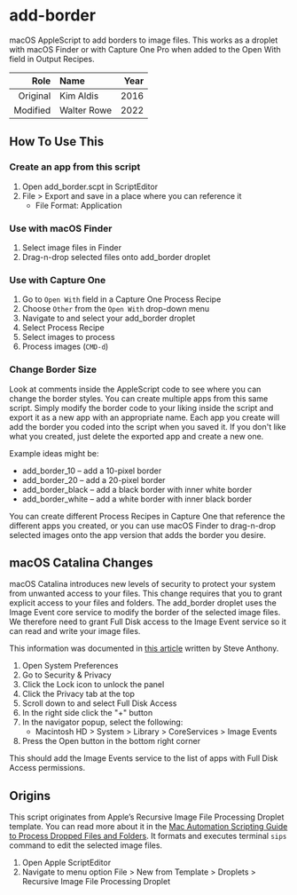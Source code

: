 # add-border

macOS AppleScript to add borders to image files. This works as a droplet with macOS Finder or with Capture One Pro when added to the Open With field in Output Recipes.

| Role | Name | Year |
| ---: | :--- | ---: |
| Original | Kim Aldis | 2016 |
| Modified | Walter Rowe | 2022 |

## How To Use This

### Create an app from this script

1. Open add_border.scpt in ScriptEditor
2. File > Export and save in a place where you can reference it
   * File Format: Application

### Use with macOS Finder

1. Select image files in Finder
2. Drag-n-drop selected files onto add_border droplet

### Use with Capture One

1. Go to `Open With` field in a Capture One Process Recipe
2. Choose `Other` from the `Open With` drop-down menu
3. Navigate to and select your add_border droplet
4. Select Process Recipe
5. Select images to process
6. Process images (`CMD-d`)

### Change Border Size

Look at comments inside the AppleScript code to see where you can change the border styles. You can create multiple apps from this same script. Simply modify the border code to your liking inside the script and export it as a new app with an appropriate name. Each app you create will add the border you coded into the script when you saved it. If you don't like what you created, just delete the exported app and create a new one.

Example ideas might be:

* add\_border\_10 – add a 10-pixel border
* add\_border\_20 – add a 20-pixel border
* add\_border\_black – add a black border with inner white border
* add\_border\_white – add a white border with inner black border

You can create different Process Recipes in Capture One that reference the different apps you created, or you can use macOS Finder to drag-n-drop selected images onto the app version that adds the border you desire.

## macOS Catalina Changes

macOS Catalina introduces new levels of security to protect your system from unwanted access to your files. This change requires that you to grant explicit access to your files and folders. The add_border droplet uses the Image Event core service to modify the border of the selected image files. We therefore need to grant Full Disk access to the Image Event service so it can read and write your image files.

This information was documented in [this article](https://darjeelingsteve.com/articles/Fixing-%22Image-Events%22-AppleScripts-Broken-in-macOS-10.15-Catalina.html) written by Steve Anthony.

1. Open System Preferences
2. Go to Security & Privacy
3. Click the Lock icon to unlock the panel
4. Click the Privacy tab at the top
5. Scroll down to and select Full Disk Access
6. In the right side click the "+" button
7. In the navigator popup, select the following:
   * Macintosh HD > System > Library > CoreServices > Image Events
8. Press the Open button in the bottom right corner

This should add the Image Events service to the list of apps with Full Disk Access permissions.

## Origins

This script originates from Apple’s Recursive Image File Processing Droplet template. You can read more about it in the [Mac Automation Scripting Guide to Process Dropped Files and Folders](https://developer.apple.com/library/content/documentation/LanguagesUtilities/Conceptual/MacAutomationScriptingGuide/ProcessDroppedFilesandFolders.html). It formats and executes terminal `sips` command to edit the selected image files.

1. Open Apple ScriptEditor
2. Navigate to menu option File > New from Template > Droplets > Recursive Image File Processing Droplet
